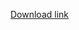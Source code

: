 [Download link](https://drive.google.com/file/d/1xuVyzsfAQynp9Rlk5u_x0TxxjWPkR7Cx/view?usp=sharing)
